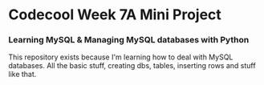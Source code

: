 # Codecool Week 7A Mini Project
### Learning MySQL & Managing MySQL databases with Python

This repository exists because I'm learning how to deal with MySQL databases. All the basic stuff, creating dbs, tables, inserting rows and stuff like that.
